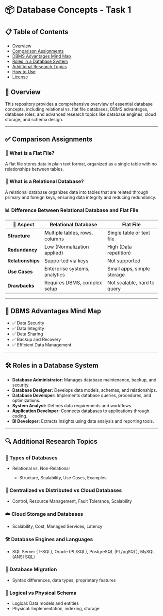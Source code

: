 # 📦 Database Concepts - Task 1

## 📋 Table of Contents

* [Overview](#overview)
* [Comparison Assignments](#comparison-assignments)
* [DBMS Advantages Mind Map](#dbms-advantages-mind-map)
* [Roles in a Database System](#roles-in-a-database-system)
* [Additional Research Topics](#additional-research-topics)
* [How to Use](#how-to-use)
* [License](#license)

## 📘 Overview

This repository provides a comprehensive overview of essential database concepts, including relational vs. flat file databases, DBMS advantages, database roles, and advanced research topics like database engines, cloud storage, and schema design.

---

## ✅ Comparison Assignments

### 🔷 What is a Flat File?

A flat file stores data in plain text format, organized as a single table with no relationships between tables.

### 🔷 What is a Relational Database?

A relational database organizes data into tables that are related through primary and foreign keys, ensuring data integrity and reducing redundancy.

### 📊 **Difference Between Relational Database and Flat File**

| 📌 **Aspect**     | **Relational Database**        | **Flat File**               |
| ----------------- | ------------------------------ | --------------------------- |
| **Structure**     | Multiple tables, rows, columns | Single table or text file   |
| **Redundancy**    | Low (Normalization applied)    | High (Data repetition)      |
| **Relationships** | Supported via keys             | Not supported               |
| **Use Cases**     | Enterprise systems, analytics  | Small apps, simple storage  |
| **Drawbacks**     | Requires DBMS, complex setup   | Not scalable, hard to query |

---

## 🧠 DBMS Advantages Mind Map

* ✅ Data Security
* ✅ Data Integrity
* ✅ Data Sharing
* ✅ Backup and Recovery
* ✅ Efficient Data Management

---

## 🛠️ Roles in a Database System

* **Database Administrator:** Manages database maintenance, backup, and security.
* **Database Designer:** Develops data models, schemas, and relationships.
* **Database Developer:** Implements database queries, procedures, and optimizations.
* **System Analyst:** Defines data requirements and workflows.
* **Application Developer:** Connects databases to applications through coding.
* **BI Developer:** Extracts insights using data analysis and reporting tools.

---

## 🔍 Additional Research Topics

### 📂 Types of Databases

* Relational vs. Non-Relational

  * Structure, Scalability, Use Cases, Examples

### 🏢 Centralized vs Distributed vs Cloud Databases

* Control, Resource Management, Fault Tolerance, Scalability

### ☁️ Cloud Storage and Databases

* Scalability, Cost, Managed Services, Latency

### 🛠️ Database Engines and Languages

* SQL Server (T-SQL), Oracle (PL/SQL), PostgreSQL (PL/pgSQL), MySQL (ANSI SQL)

### 🔄 Database Migration

* Syntax differences, data types, proprietary features

### 🔧 Logical vs Physical Schema

* Logical: Data models and entities
* Physical: Implementation, indexing, storage


